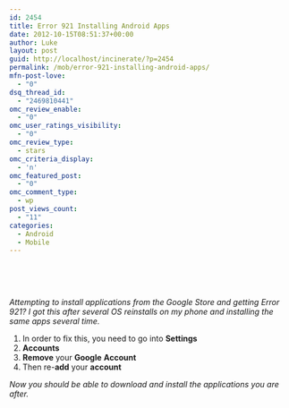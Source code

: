 ```yaml
---
id: 2454
title: Error 921 Installing Android Apps
date: 2012-10-15T08:51:37+00:00
author: Luke
layout: post
guid: http://localhost/incinerate/?p=2454
permalink: /mob/error-921-installing-android-apps/
mfn-post-love:
  - "0"
dsq_thread_id:
  - "2469810441"
omc_review_enable:
  - "0"
omc_user_ratings_visibility:
  - "0"
omc_review_type:
  - stars
omc_criteria_display:
  - 'n'
omc_featured_post:
  - "0"
omc_comment_type:
  - wp
post_views_count:
  - "11"
categories:
  - Android
  - Mobile
---
```

&nbsp;

&nbsp;

_Attempting to install applications from the Google Store and getting Error 921? I got this after several OS reinstalls on my phone and installing the same apps several time._

  1. In order to fix this, you need to go into **Settings**
  2. **Accounts**
  3. **Remove** your **Google** **Account**
  4. Then re-**add** your **account**

_Now you should be able to download and install the applications you are after._